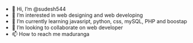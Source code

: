 - 👋 Hi, I’m @sudesh544
- 👀 I’m interested in web designing and web developing
- 🌱 I’m currently learning javasript, python, css, mySQL, PHP and boostap
- 💞️ I’m looking to collaborate on web developer
- 📫 How to reach me maduranga


<!---
sudesh544/sudesh544 is a ✨ special ✨ repository because its `README.md` (this file) appears on your GitHub profile.
You can click the Preview link to take a look at your changes.
--->
